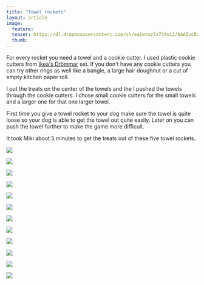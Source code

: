 ```yaml
---
title: "Towel rockets"
layout: article
image:
  feature:
  teaser: https://dl.dropboxusercontent.com/sh/ea1wtnz7z734o12/AAAIvcRz3cexx2jOQ9nlMVDIa/aktivointi/pyyheraketit/DS41785-245px.jpg
  thumb:
---
```


For every rocket you need a towel and a cookie cutter. I used plastic cookie cutters from [Ikea's Drömmar](http://minimuutti.com/en/activation/ikeas-drommar-set/) set. If you don't have any cookie cutters you can try other rings as well like a bangle, a large hair doughnut or a cut of empty kitchen paper roll.

I put the treats on the center of the towels and the I pushed the towels through the cookie cutters. I chose small cookie cutters for the small towels and a larger one for that one larger towel.

First time you give a towel rocket to your dog make sure the towel is quite loose so your dog is able to get the towel out quite easily. Later on you can push the towel further to make the game more difficult.

It took Miki about 5 minutes to get the treats out of these five towel rockets.

[![](https://dl.dropboxusercontent.com/sh/ea1wtnz7z734o12/AACvR2uUOYlYtYvaw1Jb030ja/aktivointi/pyyheraketit/DS41785-800px.jpg)](https://dl.dropboxusercontent.com/sh/ea1wtnz7z734o12/AABu6uehHjkSs7PsyUEgjK76a/aktivointi/pyyheraketit/DS41785.jpg)

[![](https://dl.dropboxusercontent.com/sh/ea1wtnz7z734o12/AAB0FG3ihCMQFwUFYCx2ocKja/aktivointi/pyyheraketit/DS41801-800px.jpg)](https://dl.dropboxusercontent.com/sh/ea1wtnz7z734o12/AABMhyECxXp5ktCMPv57SJPLa/aktivointi/pyyheraketit/DS41801.jpg)

[![](https://dl.dropboxusercontent.com/sh/ea1wtnz7z734o12/AACpr8Di3xIMRNbGUE-PW461a/aktivointi/pyyheraketit/DS41804-800px.jpg)](https://dl.dropboxusercontent.com/sh/ea1wtnz7z734o12/AAAm-oydjftJzGUFhyLquaL0a/aktivointi/pyyheraketit/DS41804.jpg)

[![](https://dl.dropboxusercontent.com/sh/ea1wtnz7z734o12/AAC7UBchRmJhqZONMtTlYr3qa/aktivointi/pyyheraketit/DS41810-800px.jpg)](https://dl.dropboxusercontent.com/sh/ea1wtnz7z734o12/AACL5fKQ1ih3ml_oNgNZpG3qa/aktivointi/pyyheraketit/DS41810.jpg)

[![](https://dl.dropboxusercontent.com/sh/ea1wtnz7z734o12/AACV8oMG9l3dFMCwLM-6XrGka/aktivointi/pyyheraketit/DS41813-800px.jpg)](https://dl.dropboxusercontent.com/sh/ea1wtnz7z734o12/AAC8IYyWE-2WyvedU4TRwY8ia/aktivointi/pyyheraketit/DS41813.jpg)

[![](https://dl.dropboxusercontent.com/sh/ea1wtnz7z734o12/AADWRcnoAkck61ty1x39kmEfa/aktivointi/pyyheraketit/DS41856-800px.jpg)](https://dl.dropboxusercontent.com/sh/ea1wtnz7z734o12/AAANMuc9iqjmBkGScLiqwZVQa/aktivointi/pyyheraketit/DS41856.jpg)

[![](https://dl.dropboxusercontent.com/sh/ea1wtnz7z734o12/AABg9obvVIuytEa2nO0Z6jLOa/aktivointi/pyyheraketit/DS41857-800px.jpg)](https://dl.dropboxusercontent.com/sh/ea1wtnz7z734o12/AADXEoOEhi_AhDMhPWJciVM-a/aktivointi/pyyheraketit/DS41857.jpg)

[![](https://dl.dropboxusercontent.com/sh/ea1wtnz7z734o12/AADOHFzAek9jXbcsk9wCl8tea/aktivointi/pyyheraketit/DS41869-800px.jpg)](https://dl.dropboxusercontent.com/sh/ea1wtnz7z734o12/AABEDtVPEiAiZQc6hdcFdhQOa/aktivointi/pyyheraketit/DS41869.jpg)

[![](https://dl.dropboxusercontent.com/sh/ea1wtnz7z734o12/AABABeygFqNFOzyiXyk3Ux3Ua/aktivointi/pyyheraketit/DS41883-800px.jpg)](https://dl.dropboxusercontent.com/sh/ea1wtnz7z734o12/AACKe5oY7wiBWL4Fshouwliya/aktivointi/pyyheraketit/DS41883.jpg)

[![](https://dl.dropboxusercontent.com/sh/ea1wtnz7z734o12/AAA_HlO0sXuCTFC0-o8iDjUVa/aktivointi/pyyheraketit/DS41895-800px.jpg)](https://dl.dropboxusercontent.com/sh/ea1wtnz7z734o12/AACkmiJ3sKHsjOzvTdqcp7gZa/aktivointi/pyyheraketit/DS41895.jpg)

[![](https://dl.dropboxusercontent.com/sh/ea1wtnz7z734o12/AACELKpink6Gaco3k9QKbTBUa/aktivointi/pyyheraketit/DS41928-800px.jpg)](https://dl.dropboxusercontent.com/sh/ea1wtnz7z734o12/AADA4Z_pNGSXLCqjSNJc2XOga/aktivointi/pyyheraketit/DS41928.jpg)

[![](https://dl.dropboxusercontent.com/sh/ea1wtnz7z734o12/AABxsusEHYEuQc0oaggOyZ6ya/aktivointi/pyyheraketit/DS41935-800px.jpg)](https://dl.dropboxusercontent.com/sh/ea1wtnz7z734o12/AAC8arVsQKV2IGY4v5oGMdEka/aktivointi/pyyheraketit/DS41935.jpg)
